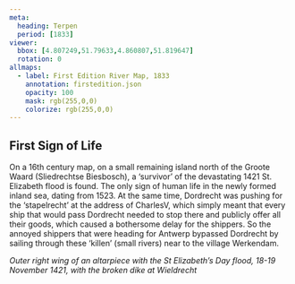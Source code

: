 ```yaml
---
meta:
  heading: Terpen
  period: [1833]
viewer:
  bbox: [4.807249,51.79633,4.860807,51.819647]
  rotation: 0
allmaps:
  - label: First Edition River Map, 1833
    annotation: firstedition.json
    opacity: 100
    mask: rgb(255,0,0)
    colorize: rgb(255,0,0)
---
```


## First Sign of Life

On a 16th century map, on a small remaining island north of the Groote Waard (Sliedrechtse Biesbosch), a ‘survivor’ of the devastating 1421 St. Elizabeth flood is found. The only sign of human life in the newly formed inland sea, dating from 1523. At the same time, Dordrecht was pushing for the ‘stapelrecht’ at the address of CharlesV, which simply meant that every ship that would pass Dordrecht needed to stop there and publicly offer all their goods, which caused a bothersome delay for the shippers. So the annoyed shippers that were heading for Antwerp bypassed Dordrecht by sailing through these ‘killen’ (small rivers) near to the village Werkendam.

_Outer right wing of an altarpiece with the St Elizabeth’s Day flood, 18-19 November 1421, with the broken dike at Wieldrecht_
